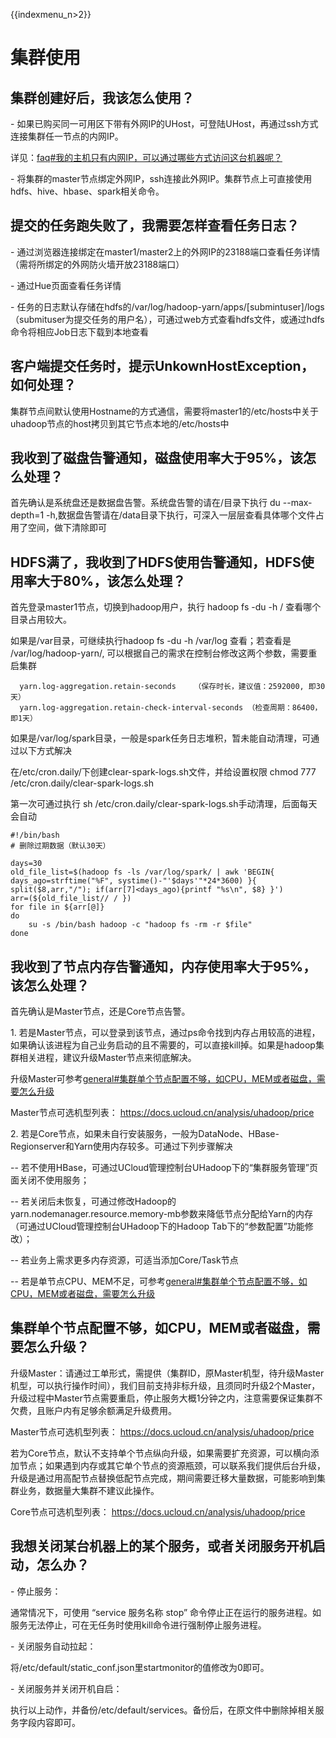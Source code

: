 {{indexmenu_n>2}}

# 集群使用

## 集群创建好后，我该怎么使用？

\- 如果已购买同一可用区下带有外网IP的UHost，可登陆UHost，再通过ssh方式连接集群任一节点的内网IP。

详见：[faq\#我的主机只有内网IP，可以通过哪些方式访问这台机器呢？](/network/unet/faq#我的主机只有内网IP，可以通过哪些方式访问这台机器呢？)

\- 将集群的master节点绑定外网IP，ssh连接此外网IP。集群节点上可直接使用hdfs、hive、hbase、spark相关命令。

## 提交的任务跑失败了，我需要怎样查看任务日志？

\- 通过浏览器连接绑定在master1/master2上的外网IP的23188端口查看任务详情（需将所绑定的外网防火墙开放23188端口）

\- 通过Hue页面查看任务详情

\-
任务的日志默认存储在hdfs的/var/log/hadoop-yarn/apps/\[submintuser\]/logs（submituser为提交任务的用户名），可通过web方式查看hdfs文件，或通过hdfs命令将相应Job日志下载到本地查看

## 客户端提交任务时，提示UnkownHostException，如何处理？

集群节点间默认使用Hostname的方式通信，需要将master1的/etc/hosts中关于uhadoop节点的host拷贝到其它节点本地的/etc/hosts中

## 我收到了磁盘告警通知，磁盘使用率大于95%，该怎么处理？

首先确认是系统盘还是数据盘告警。系统盘告警的请在/目录下执行 du --max-depth=1
-h,数据盘告警请在/data目录下执行，可深入一层层查看具体哪个文件占用了空间，做下清除即可

## HDFS满了，我收到了HDFS使用告警通知，HDFS使用率大于80%，该怎么处理？

首先登录master1节点，切换到hadoop用户，执行 hadoop fs -du -h / 查看哪个目录占用较大。

如果是/var目录，可继续执行hadoop fs -du -h /var/log 查看；若查看是 /var/log/hadoop-yarn/,
可以根据自己的需求在控制台修改这两个参数，需要重启集群

``` 
  yarn.log-aggregation.retain-seconds    （保存时长，建议值：2592000, 即30天）
  yarn.log-aggregation.retain-check-interval-seconds （检查周期：86400，即1天）
```

如果是/var/log/spark目录，一般是spark任务日志堆积，暂未能自动清理，可通过以下方式解决

在/etc/cron.daily/下创建clear-spark-logs.sh文件，并给设置权限 chmod 777
/etc/cron.daily/clear-spark-logs.sh

第一次可通过执行 sh /etc/cron.daily/clear-spark-logs.sh手动清理，后面每天会自动

```
#!/bin/bash
# 删除过期数据（默认30天）

days=30
old_file_list=$(hadoop fs -ls /var/log/spark/ | awk 'BEGIN{ days_ago=strftime("%F", systime()-"'$days'"*24*3600) }{ split($8,arr,"/"); if(arr[7]<days_ago){printf "%s\n", $8} }')
arr=(${old_file_list// / })
for file in ${arr[@]}
do
    su -s /bin/bash hadoop -c "hadoop fs -rm -r $file"
done
```

## 我收到了节点内存告警通知，内存使用率大于95%，该怎么处理？

首先确认是Master节点，还是Core节点告警。

1\.
若是Master节点，可以登录到该节点，通过ps命令找到内存占用较高的进程，如果确认该进程为自己业务启动的且不需要的，可以直接kill掉。如果是hadoop集群相关进程，建议升级Master节点来彻底解决。

升级Master可参考[general\#集群单个节点配置不够，如CPU，MEM或者磁盘，需要怎么升级](/analysis/uhadoop/user/general#集群单个节点配置不够，如CPU，MEM或者磁盘，需要怎么升级)

Master节点可选机型列表： <https://docs.ucloud.cn/analysis/uhadoop/price>

2\.
若是Core节点，如果未自行安装服务，一般为DataNode、HBase-Regionserver和Yarn使用内存较多。可通过下列步骤解决

\-- 若不使用HBase，可通过UCloud管理控制台UHadoop下的“集群服务管理”页面关闭不使用服务；

\--
若关闭后未恢复，可通过修改Hadoop的yarn.nodemanager.resource.memory-mb参数来降低节点分配给Yarn的内存（可通过UCloud管理控制台UHadoop下的Hadoop
Tab下的“参数配置”功能修改）；

\-- 若业务上需求更多内存资源，可适当添加Core/Task节点

\--
若是单节点CPU、MEM不足，可参考[general\#集群单个节点配置不够，如CPU，MEM或者磁盘，需要怎么升级](/analysis/uhadoop/user/general#集群单个节点配置不够，如CPU，MEM或者磁盘，需要怎么升级)

## 集群单个节点配置不够，如CPU，MEM或者磁盘，需要怎么升级？

升级Master：请通过工单形式，需提供（集群ID，原Master机型，待升级Master机型，可以执行操作时间），我们目前支持非标升级，且须同时升级2个Master，升级过程中Master节点需要重启，停止服务大概1分钟之内，注意需要保证集群不欠费，且账户内有足够余额满足升级费用。

Master节点可选机型列表： <https://docs.ucloud.cn/analysis/uhadoop/price>

若为Core节点，默认不支持单个节点纵向升级，如果需要扩充资源，可以横向添加节点；如果遇到内存或其它单个节点的资源瓶颈，可以联系我们提供后台升级，升级是通过用高配节点替换低配节点完成，期间需要迁移大量数据，可能影响到集群业务，数据量大集群不建议此操作。

Core节点可选机型列表： <https://docs.ucloud.cn/analysis/uhadoop/price>

## 我想关闭某台机器上的某个服务，或者关闭服务开机启动，怎么办？

\- 停止服务：

通常情况下，可使用 “service 服务名称 stop”
命令停止正在运行的服务进程。如服务无法停止，可在无任务时使用kill命令进行强制停止服务进程。

\- 关闭服务自动拉起：

将/etc/default/static\_conf.json里startmonitor的值修改为0即可。

\- 关闭服务并关闭开机自启：

执行以上动作，并备份/etc/default/services。备份后，在原文件中删除掉相关服务字段内容即可。
